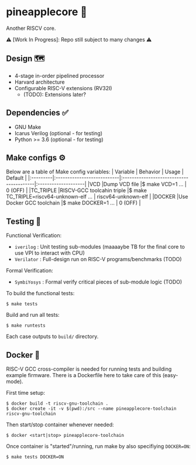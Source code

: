# pineapplecore 🍍
Another RISCV core.

⚠ [Work In Progress]: Repo still subject to many changes ⚠

## Design 🗺
- 4-stage in-order pipelined processor
- Harvard architecture
- Configurable RISC-V extensions (RV32I)
    - (TODO): Extensions later?

## Dependencies ✅
- GNU Make
- Icarus Verilog (optional - for testing)
- Python >= 3.6  (optional - for testing)

## Make configs ⚙
Below are a table of Make config variables:
| Variable | Behavior                   | Usage                                   | Default             |
|:---------|:---------------------------|:----------------------------------------|:--------------------|
|VCD       |Dump VCD file               |$ make VCD=1 ...                         | 0 (OFF)             |
|TC_TRIPLE |RISCV-GCC toolcahin triple  |$ make TC_TRIPLE=riscv64-unknown-elf ... | riscv64-unknown-elf |
|DOCKER    |Use Docker GCC toolchain    |$ make DOCKER=1 ...                      | 0 (OFF)             |

## Testing 🧪
Functional Verification:
- `iverilog`    : Unit testing sub-modules (maaaaybe TB for the final core to use VPI to interact with CPU)
- `Verilator`   : Full-design run on RISC-V programs/benchmarks (TODO)

Formal Verification:
- `SymbiYosys`  : Formal verify critical pieces of sub-module logic (TODO)

To build the functional tests:

    $ make tests

Build and run all tests:

    $ make runtests

Each case outputs to `build/` directory.

## Docker 🐳
RISC-V GCC cross-compiler is needed for running tests and building example firmware. There is a Dockerfile
here to take care of this (easy-mode).

First time setup:

    $ docker build -t riscv-gnu-toolchain .
    $ docker create -it -v $(pwd):/src --name pineapplecore-toolchain riscv-gnu-toolchain

Then start/stop container whenever needed:

    $ docker <start|stop> pineapplecore-toolchain

Once container is "started"/running, run make by also specifiying `DOCKER=ON`:

    $ make tests DOCKER=ON
